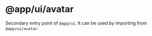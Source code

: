# @app/ui/avatar

Secondary entry point of `@app/ui`. It can be used by importing from `@app/ui/avatar`.
